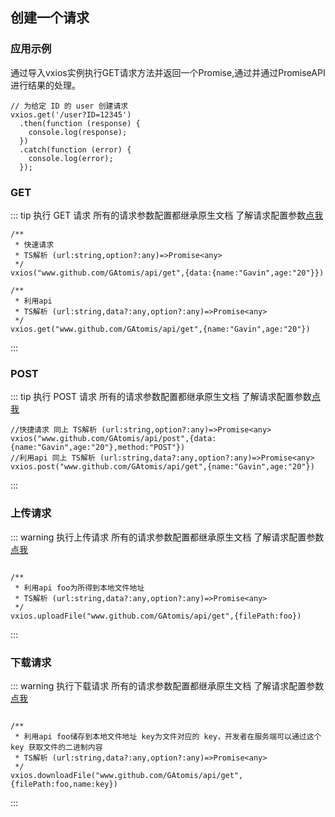 

## 创建一个请求

### 应用示例
通过导入vxios实例执行GET请求方法并返回一个Promise,通过并通过PromiseAPI进行结果的处理。

```
// 为给定 ID 的 user 创建请求
vxios.get('/user?ID=12345')
  .then(function (response) {
    console.log(response);
  })
  .catch(function (error) {
    console.log(error);
  });
```



### GET
::: tip 执行 GET 请求
所有的请求参数配置都继承原生文档
了解请求配置参数[点我](https://developers.weixin.qq.com/miniprogram/dev/api/network/request/wx.request.html#Object-object)
```
/**
 * 快速请求 
 * TS解析 (url:string,option?:any)=>Promise<any> 
 */
vxios("www.github.com/GAtomis/api/get",{data:{name:"Gavin",age:"20"}})

/**
 * 利用api 
 * TS解析 (url:string,data?:any,option?:any)=>Promise<any> 
 */
vxios.get("www.github.com/GAtomis/api/get",{name:"Gavin",age:"20"})
```
:::
### POST
::: tip 执行 POST 请求
所有的请求参数配置都继承原生文档
了解请求配置参数[点我](https://developers.weixin.qq.com/miniprogram/dev/api/network/request/wx.request.html#Object-object)
```
//快捷请求 同上 TS解析 (url:string,option?:any)=>Promise<any> 
vxios("www.github.com/GAtomis/api/post",{data:{name:"Gavin",age:"20"},method:"POST"})
//利用api 同上 TS解析 (url:string,data?:any,option?:any)=>Promise<any> 
vxios.post("www.github.com/GAtomis/api/get",{name:"Gavin",age:"20"})

```
:::




### 上传请求
::: warning 执行上传请求
所有的请求参数配置都继承原生文档
了解请求配置参数[点我](https://developers.weixin.qq.com/miniprogram/dev/api/network/upload/wx.uploadFile.html#Object-object)
```

/**
 * 利用api foo为所得到本地文件地址
 * TS解析 (url:string,data?:any,option?:any)=>Promise<any> 
 */
vxios.uploadFile("www.github.com/GAtomis/api/get",{filePath:foo})
```
:::
### 下载请求
::: warning 执行下载请求
所有的请求参数配置都继承原生文档
了解请求配置参数[点我](https://developers.weixin.qq.com/miniprogram/dev/api/network/download/wx.downloadFile.html#Object-object)
```

/**
 * 利用api foo储存到本地文件地址 key为文件对应的 key，开发者在服务端可以通过这个 key 获取文件的二进制内容
 * TS解析 (url:string,data?:any,option?:any)=>Promise<any> 
 */
vxios.downloadFile("www.github.com/GAtomis/api/get",{filePath:foo,name:key})
```
:::






